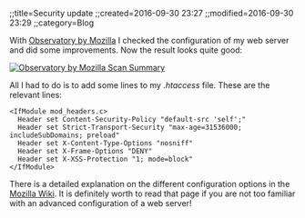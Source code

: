 ;;title=Security update
;;created=2016-09-30 23:27
;;modified=2016-09-30 23:29
;;category=Blog

With [Observatory by Mozilla](https://observatory.mozilla.org/) I checked the configuration of my web server and did some improvements. Now the result looks quite good:

[![Observatory by Mozilla Scan Summary](2016/mozilla_observatory.png)](2016/mozilla_observatory.png)

All I had to do is to add some lines to my *.htaccess* file. These are the relevant lines:

    <IfModule mod_headers.c>
      Header set Content-Security-Policy "default-src 'self';"
      Header set Strict-Transport-Security "max-age=31536000; includeSubDomains; preload"
      Header set X-Content-Type-Options "nosniff"
      Header set X-Frame-Options "DENY"
      Header set X-XSS-Protection "1; mode=block"
    </IfModule>

There is a detailed explanation on the different configuration options in the [Mozilla Wiki](https://wiki.mozilla.org/Security/Guidelines/Web_Security). It is definitely worth to read that page if you are not too familiar with an advanced configuration of a web server!
